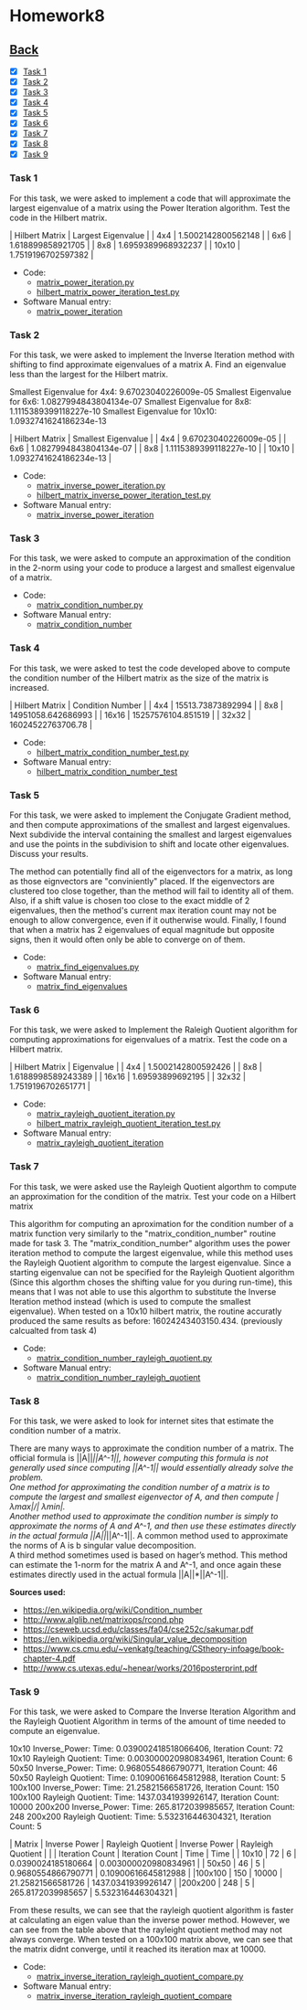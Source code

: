 # Homework8<br>

## [Back](../)

- [x] [Task 1](#task-1)
- [x] [Task 2](#task-2)
- [x] [Task 3](#task-3)
- [x] [Task 4](#task-4)
- [x] [Task 5](#task-5)
- [x] [Task 6](#task-6)
- [x] [Task 7](#task-7)
- [x] [Task 8](#task-8)
- [x] [Task 9](#task-9)

### Task 1
For this task, we were asked to implement a code that will approximate the largest eigenvalue of a matrix using the Power Iteration algorithm. Test the code in the Hilbert matrix.

| Hilbert Matrix | Largest Eigenvalue |
| 4x4            | 1.5002142800562148 |
| 6x6            | 1.618899858921705  |
| 8x8            | 1.6959389968932237 |
| 10x10          | 1.7519196702597382 |

- Code:
  - [matrix_power_iteration.py](Task1/matrix_power_iteration.py)
  - [hilbert_matrix_power_iteration_test.py](Task1/hilbert_matrix_power_iteration_test.py)
- Software Manual entry:
  - [matrix_power_iteration](../software_manual/matrix_power_iteration/matrix_power_iteration.md)

### Task 2
For this task, we were asked to implement the Inverse Iteration method with shifting to find approximate eigenvalues of a matrix A. Find an eigenvalue less than the largest for the Hilbert matrix.

Smallest Eigenvalue for 4x4: 9.67023040226009e-05
Smallest Eigenvalue for 6x6: 1.0827994843804134e-07
Smallest Eigenvalue for 8x8: 1.1115389399118227e-10
Smallest Eigenvalue for 10x10: 1.0932741624186234e-13

| Hilbert Matrix | Smallest Eigenvalue    |
| 4x4            | 9.67023040226009e-05   |
| 6x6            | 1.0827994843804134e-07 |
| 8x8            | 1.1115389399118227e-10 |
| 10x10          | 1.0932741624186234e-13 |

- Code:
  - [matrix_inverse_power_iteration.py](Task2/matrix_inverse_power_iteration.py)
  - [hilbert_matrix_inverse_power_iteration_test.py](Task1/hilbert_matrix_inverse_power_iteration_test.py)
- Software Manual entry:
  - [matrix_inverse_power_iteration](../software_manual/matrix_inverse_power_iteration/matrix_inverse_power_iteration.md)

### Task 3
For this task, we were asked to compute an approximation of the condition in the 2-norm using your code to produce a largest and smallest eigenvalue of a matrix.

- Code:
  - [matrix_condition_number.py](Task3/matrix_condition_number.py)
- Software Manual entry:
  - [matrix_condition_number](../software_manual/matrix_condition_number/matrix_condition_number.md)

### Task 4
For this task, we were asked to test the code developed above to compute the condition number of the Hilbert matrix as the size of the matrix is increased.

| Hilbert Matrix | Condition Number   |
| 4x4            | 15513.73873892994  |
| 8x8            | 14951058.642686993 |
| 16x16          | 15257576104.851519 |
| 32x32          | 16024522763706.78  |

- Code:
  - [hilbert_matrix_condition_number_test.py](Task4/hilbert_matrix_condition_number_test.py)
- Software Manual entry:
  - [hilbert_matrix_condition_number_test](../software_manual/hilbert_matrix_condition_number_test/hilbert_matrix_condition_number_test.md)

### Task 5
For this task, we were asked to implement the Conjugate Gradient method, and then compute approximations of the smallest and largest eigenvalues. Next subdivide the interval containing the smallest and largest eigenvalues and use the points in the subdivision to shift and locate other eigenvalues. Discuss your results. 

The method can potentially find all of the eigenvectors for a matrix, as long as those eignvectors are "conviniently" placed. If the eigenvectors are clustered too close together, than the method will fail to identity all of them. Also, if a shift value is chosen too close to the exact middle of 2 eigenvalues, then the method's current max iteration count may not be enough to allow convergence, even if it outherwise would. Finally, I found that when a matrix has 2 eigenvalues of equal magnitude but opposite signs, then it would often only be able to converge on of them.

- Code:
  - [matrix_find_eigenvalues.py](Task5/matrix_find_eigenvalues.py)
- Software Manual entry:
  - [matrix_find_eigenvalues](../software_manual/matrix_find_eigenvalues/matrix_find_eigenvalues.md)

### Task 6
For this task, we were asked to Implement the Raleigh Quotient algorithm for computing approximations for eigenvalues of a matrix. Test the code on a Hilbert matrix.

| Hilbert Matrix | Eigenvalue         |
| 4x4            | 1.5002142800592426 |
| 8x8            | 1.6188998589243389 |
| 16x16          | 1.69593899692195   |
| 32x32          | 1.7519196702651771 |

- Code:
  - [matrix_rayleigh_quotient_iteration.py](Task6/matrix_rayleigh_quotient_iteration.py)
  - [hilbert_matrix_rayleigh_quotient_iteration_test.py](Task6/hilbert_matrix_rayleigh_quotient_iteration_test.py)
- Software Manual entry:
  - [matrix_rayleigh_quotient_iteration](../software_manual/matrix_rayleigh_quotient_iteration/matrix_rayleigh_quotient_iteration.md)

### Task 7
For this task, we were asked use the Rayleigh Quotient algorthm to compute an approximation for the condition of the matrix. Test your code on a Hilbert matrix

This algorithm for computing an aproximation for the condition number of a matrix function very similarly to the
 "matrix_condition_number" routine made for task 3. The "matrix_condition_number" algorithm uses the power iteration
 method to compute the largest eigenvalue, while this method uses the Rayleigh Quotient algorithm to compute the largest
 eigenvalue. Since a starting eigenvalue can not be specified for the Rayleigh Quotient algorithm (Since this algorthm
 choses the shifting value for you during run-time), this means that I was not able to use this algorthm to substitute
 the Inverse Iteration method instead (which is used to compute the smallest eigenvalue). When tested on a 10x10 hilbert matrix,
 the routine accuratly produced the same results as before: 16024243403150.434. (previously calcualted from task 4)

- Code:
  - [matrix_condition_number_rayleigh_quotient.py](Task7/matrix_condition_number_rayleigh_quotient.py)
- Software Manual entry:
  - [matrix_condition_number_rayleigh_quotient](../software_manual/matrix_condition_number_rayleigh_quotient/matrix_condition_number_rayleigh_quotient.md)

### Task 8
For this task, we were asked to look for internet sites that estimate the condition number of a matrix.

There are many ways to approximate the condition number of a matrix. The official formula is ||A||*||A^-1||, however computing this formula is not generally used since computing ||A^-1|| would essentially already solve the problem.<br>
One method for approximating the condition number of a matrix is to compute the largest and smallest eigenvector of A, and then compute |λmax|/| λmin|.<br>
Another method used to approximate the condition number is simply to approximate the norms of A and A^-1, and then use these estimates directly in the actual formula ||A||*||A^-1||. A common method used to approximate the norms of A is b singular value decomposition.<br>
A third method sometimes used is based on hager’s method. This method can estimate the 1-norm for the matrix A and A^-1, and once again these estimates directly used in the actual formula ||A||*||A^-1||.

**Sources used:**

- https://en.wikipedia.org/wiki/Condition_number
- http://www.alglib.net/matrixops/rcond.php
- https://cseweb.ucsd.edu/classes/fa04/cse252c/sakumar.pdf
- https://en.wikipedia.org/wiki/Singular_value_decomposition
- https://www.cs.cmu.edu/~venkatg/teaching/CStheory-infoage/book-chapter-4.pdf
- http://www.cs.utexas.edu/~henear/works/2016posterprint.pdf

### Task 9
For this task, we were asked to Compare the Inverse Iteration Algorithm and the Rayleigh Quotient Algorithm in terms of the amount of time needed to compute an eigenvalue.

10x10 Inverse_Power: Time: 0.039002418518066406, Iteration Count: 72
10x10 Rayleigh Quotient: Time: 0.003000020980834961, Iteration Count: 6
50x50 Inverse_Power: Time: 0.9680554866790771, Iteration Count: 46
50x50 Rayleigh Quotient: Time: 0.10900616645812988, Iteration Count: 5
100x100 Inverse_Power: Time: 21.25821566581726, Iteration Count: 150
100x100 Rayleigh Quotient: Time: 1437.0341939926147, Iteration Count: 10000
200x200 Inverse_Power: Time: 265.8172039985657, Iteration Count: 248
200x200 Rayleigh Quotient: Time: 5.532316446304321, Iteration Count: 5

| Matrix | Inverse Power      | Rayleigh Quotient  | Inverse Power      | Rayleigh Quotient    |
|        |  Iteration Count   | Iteration Count    |        Time        |        Time          |
| 10x10  | 72				  | 6  			       | 0.0390024185180664 | 0.003000020980834961 |
| 50x50  | 46				  | 5  			       | 0.9680554866790771 | 0.10900616645812988  |
|100x100 | 150				  | 10000  			   | 21.25821566581726  | 1437.0341939926147   |
|200x200 | 248				  | 5  			       | 265.8172039985657  | 5.532316446304321    |

From these results, we can see that the rayleigh quotient algorithm is faster at calculating an eigen value than the inverse power method.
However, we can see from the table above that the rayleight quotient method may not always converge. When tested on a 100x100 matrix above,
we can see that the matrix didnt converge, until it reached its iteration max at 10000.

- Code:
  - [matrix_inverse_iteration_rayleigh_quotient_compare.py](Task9/matrix_inverse_iteration_rayleigh_quotient_compare.py)
- Software Manual entry:
  - [matrix_inverse_iteration_rayleigh_quotient_compare](../software_manual/matrix_inverse_iteration_rayleigh_quotient_compare/matrix_inverse_iteration_rayleigh_quotient_compare.md)